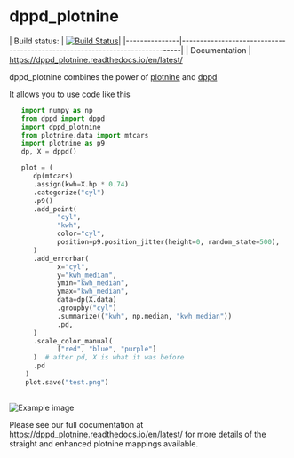# dppd_plotnine

| Build status: | [![Build
Status](https://travis-ci.com/TyberiusPrime/dppd_plotnine.svg?branch=master)](https://travis-ci.com/TyberiusPrime/dppd_plotnine)|
|---------------|-----------------------------------------------------------------------------|
| Documentation | https://dppd_plotnine.readthedocs.io/en/latest/

dppd_plotnine combines the power of
[plotnine](https://plotnine.readthedocs.io/en/stable) and
[dppd](https://dppd.readthedocs.io/en/latest/)

It allows you to use code like this


```python
   import numpy as np
   from dppd import dppd
   import dppd_plotnine
   from plotnine.data import mtcars
   import plotnine as p9
   dp, X = dppd()

   plot = (
      dp(mtcars)
      .assign(kwh=X.hp * 0.74)
      .categorize("cyl")
      .p9()
      .add_point(
            "cyl",
            "kwh",
            color="cyl",
            position=p9.position_jitter(height=0, random_state=500),
      )
      .add_errorbar(
            x="cyl",
            y="kwh_median",
            ymin="kwh_median",
            ymax="kwh_median",
            data=dp(X.data)
            .groupby("cyl")
            .summarize(("kwh", np.median, "kwh_median"))
            .pd,
      )
      .scale_color_manual(
            ["red", "blue", "purple"]
      )  # after pd, X is what it was before
      .pd
    )
    plot.save("test.png")
    

```

![Example
image](https://github.com/TyberiusPrime/dppd_plotnine/raw/master/docs/_static/index.png)

Please see our full documentation at https://dppd_plotnine.readthedocs.io/en/latest/
for more details of the straight and enhanced plotnine mappings available.



